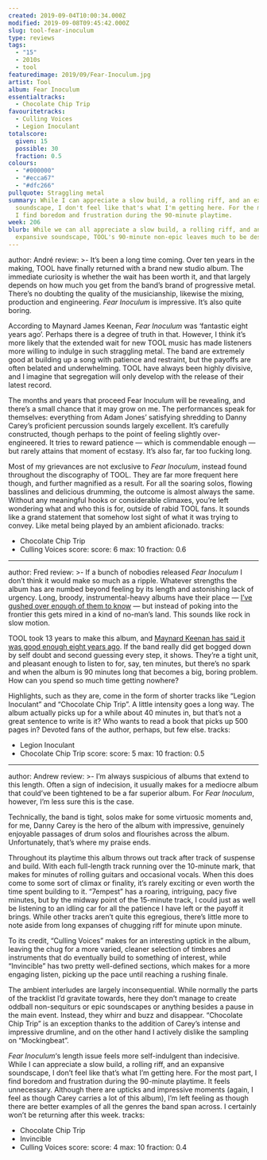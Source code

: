 ```yaml
---
created: 2019-09-04T10:00:34.000Z
modified: 2019-09-08T09:45:42.000Z
slug: tool-fear-inoculum
type: reviews
tags:
  - "15"
  - 2010s
  - tool
featuredimage: 2019/09/Fear-Inoculum.jpg
artist: Tool
album: Fear Inoculum
essentialtracks:
  - Chocolate Chip Trip
favouritetracks:
  - Culling Voices
  - Legion Inoculant
totalscore:
  given: 15
  possible: 30
  fraction: 0.5
colours:
  - "#000000"
  - "#ecca67"
  - "#dfc266"
pullquote: Straggling metal
summary: While I can appreciate a slow build, a rolling riff, and an expansive
  soundscape, I don't feel like that's what I'm getting here. For the most part,
  I find boredom and frustration during the 90-minute playtime.
week: 206
blurb: While we can all appreciate a slow build, a rolling riff, and an
  expansive soundscape, TOOL's 90-minute non-epic leaves much to be desired.
---
```

author: André
review: >-
  It’s been a long time coming. Over ten years in the making, TOOL have finally
  returned with a brand new studio album. The immediate curiosity is whether the
  wait has been worth it, and that largely depends on how much you get from the
  band’s brand of progressive metal. There’s no doubting the quality of the
  musicianship, likewise the mixing, production and engineering. *Fear Inoculum*
  is impressive. It’s also quite boring.


  According to Maynard James Keenan, *Fear Inoculum* was ‘fantastic eight years ago’. Perhaps there is a degree of truth in that. However, I think it’s more likely that the extended wait for new TOOL music has made listeners more willing to indulge in such straggling metal. The band are extremely good at building up a song with patience and restraint, but the payoffs are often belated and underwhelming. TOOL have always been highly divisive, and I imagine that segregation will only develop with the release of their latest record.


  The months and years that proceed Fear Inoculum will be revealing, and there’s a small chance that it may grow on me. The performances speak for themselves: everything from Adam Jones’ satisfying shredding to Danny Carey’s proficient percussion sounds largely excellent. It’s carefully constructed, though perhaps to the point of feeling slightly over-engineered. It tries to reward patience — which is commendable enough — but rarely attains that moment of ecstasy. It’s also far, far too fucking long.


  Most of my grievances are not exclusive to *Fear Inoculum*, instead found throughout the discography of TOOL. They are far more frequent here though, and further magnified as a result. For all the soaring solos, flowing basslines and delicious drumming, the outcome is almost always the same. Without any meaningful hooks or considerable climaxes, you’re left wondering what and who this is for, outside of rabid TOOL fans. It sounds like a grand statement that somehow lost sight of what it was trying to convey. Like metal being played by an ambient aficionado.
tracks:
  - Chocolate Chip Trip
  - ­­Culling Voices
score:
  score: 6
  max: 10
  fraction: 0.6
---
author: Fred
review: >-
  If a bunch of nobodies released *Fear Inoculum* I don’t think it would make so
  much as a ripple. Whatever strengths the album has are numbed beyond feeling
  by its length and astonishing lack of urgency. Long, broody,
  instrumental-heavy albums have their place — [I’ve gushed over enough of them
  to
  know](<https://audioxide.com/reviews/godspeed-you-black-emperor-luciferian-towers/>)
  — but instead of poking into the frontier this gets mired in a kind of
  no-man’s land. This sounds like rock in slow motion.

  TOOL took 13 years to make this album, and [Maynard Keenan has said it was good enough eight years ago](<https://loudwire.com/maynard-james-keenan-new-tool-album-fantastic-eight-years-ago/>). If the band really did get bogged down by self doubt and second guessing every step, it shows. They’re a tight unit, and pleasant enough to listen to for, say, ten minutes, but there’s no spark and when the album is 90 minutes long that becomes a big, boring problem. How can you spend so much time getting nowhere?

  Highlights, such as they are, come in the form of shorter tracks like “Legion Inoculant” and “Chocolate Chip Trip”. A little intensity goes a long way. The album actually picks up for a while about 40 minutes in, but that’s not a great sentence to write is it? Who wants to read a book that picks up 500 pages in? Devoted fans of the author, perhaps, but few else.
tracks:
  - Legion Inoculant
  - ­­Chocolate Chip Trip
score:
  score: 5
  max: 10
  fraction: 0.5
---
author: Andrew
review: >-
  I’m always suspicious of albums that extend to this length. Often a sign of
  indecision, it usually makes for a mediocre album that could’ve been tightened
  to be a far superior album. For *Fear Inoculum*, however, I’m less sure this
  is the case.


  Technically, the band is tight, solos make for some virtuosic moments and, for me, Danny Carey is the hero of the album with impressive, genuinely enjoyable passages of drum solos and flourishes across the album. Unfortunately, that’s where my praise ends.


  Throughout its playtime this album throws out track after track of suspense and build. With each full-length track running over the 10-minute mark, that makes for minutes of rolling guitars and occasional vocals. When this does come to some sort of climax or finality, it’s rarely exciting or even worth the time spent building to it. “7empest” has a roaring, intriguing, pacy five minutes, but by the midway point of the 15-minute track, I could just as well be listening to an idling car for all the patience I have left or the payoff it brings. While other tracks aren’t quite this egregious, there’s little more to note aside from long expanses of chugging riff for minute upon minute.


  To its credit, “Culling Voices” makes for an interesting uptick in the album, leaving the chug for a more varied, cleaner selection of timbres and instruments that do eventually build to something of interest, while “Invincible” has two pretty well-defined sections, which makes for a more engaging listen, picking up the pace until reaching a rushing finale.


  The ambient interludes are largely inconsequential. While normally the parts of the tracklist I’d gravitate towards, here they don’t manage to create oddball non-sequiturs or epic soundscapes or anything besides a pause in the main event. Instead, they whirr and buzz and disappear. “Chocolate Chip Trip” is an exception thanks to the addition of Carey’s intense and impressive drumline, and on the other hand I actively dislike the sampling on “Mockingbeat”.


  *Fear Inoculum*‘s length issue feels more self-indulgent than indecisive. While I can appreciate a slow build, a rolling riff, and an expansive soundscape, I don’t feel like that’s what I’m getting here. For the most part, I find boredom and frustration during the 90-minute playtime. It feels unnecessary. Although there are upticks and impressive moments (again, I feel as though Carey carries a lot of this album), I’m left feeling as though there are better examples of all the genres the band span across. I certainly won’t be returning after this week.
tracks:
  - Chocolate Chip Trip
  - ­­Invincible
  - ­­Culling Voices
score:
  score: 4
  max: 10
  fraction: 0.4
